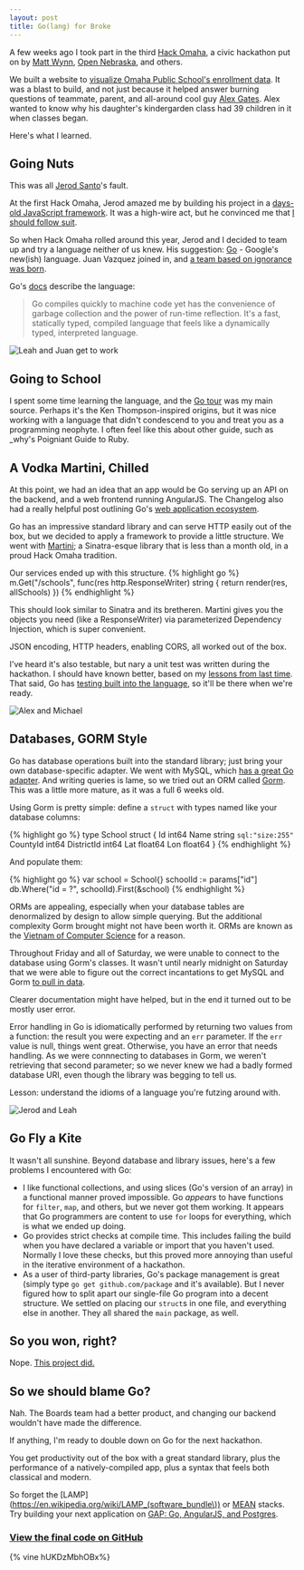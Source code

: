 ```yaml
---
layout: post
title: Go(lang) for Broke
---
```


A few weeks ago I took part in the third [Hack Omaha](https://twitter.com/hackomaha), a civic hackathon put on by [Matt Wynn](https://twitter.com/mattwynn), [Open Nebraska](https://opennebraska.io/), and others.

We built a website to [visualize Omaha Public School's enrollment data][schools]. It was a blast to build, and not just because it helped answer burning questions of teammate, parent, and all-around cool guy [Alex Gates](http://www.ketv.com/news/local-news/parents-worry-about-overpacked-classrooms-kids-education/-/9674510/21457722/-/trv6dnz/-/index.html?absolute=true&utm_source=dlvr.it&utm_medium=twitter&utm_campaign=ketv).
Alex wanted to know why his daughter's kindergarden class had 39 children in it when classes began.

Here's what I learned.

## Going Nuts

This was all [Jerod Santo][1]'s fault.

At the first Hack Omaha, Jerod amazed me by building his project in a [days-old JavaScript framework][Meteor].
It was a high-wire act, but he convinced me that [I should follow suit][2].

So when Hack Omaha rolled around this year, Jerod and I decided to team up and try a language neither of us knew. His suggestion: [Go][Go] - Google's new(ish) language. Juan Vazquez joined in, and [a team based on ignorance was born][3].

Go's [docs][Godocs] describe the language:
> Go compiles quickly to machine code yet has the convenience of garbage collection and the power of run-time reflection. It's a fast, statically typed, compiled language that feels like a dynamically typed, interpreted language.

![Leah and Juan get to work](/img/hackomaha1.jpg)

## Going to School

I spent some time learning the language, and the [Go tour](http://tour.golang.org/) was my main source.
Perhaps it's the Ken Thompson-inspired origins, but it was nice working with a language that didn't condescend to you and treat you as a programming neophyte.
I often feel like this about other guide, such as \_why's Poigniant Guide to Ruby.

## A Vodka Martini, Chilled

At this point, we had an idea that an app would be Go serving up an API on the backend, and a web frontend running AngularJS.
The Changelog also had a really helpful post outlining Go's [web application ecosystem][goweb].

Go has an impressive standard library and can serve HTTP easily out of the box, but we decided to apply a framework to provide a little structure.
We went with [Martini][martini]; a Sinatra-esque library that is less than a month old, in a proud Hack Omaha tradition.

Our services ended up with this structure.
{% highlight go %}
m.Get("/schools", func(res http.ResponseWriter) string {
  return render(res, allSchools)
})
{% endhighlight %}

This should look similar to Sinatra and its bretheren.
Martini gives you the objects you need (like a ResponseWriter) via parameterized Dependency Injection, which is super convenient.

JSON encoding, HTTP headers, enabling CORS, all worked out of the box.

I've heard it's also testable, but nary a unit test was written during the hackathon.
I should have known better, based on my [lessons from last time][hackomaha1].
That said, Go has [testing built into the language](http://golang.org/doc/code.html#Testing), so it'll be there when we're ready.

![Alex and Michael](/img/hackomaha2.jpg)

## Databases, GORM Style

Go has database operations built into the standard library; just bring your own database-specific adapter.
We went with MySQL, which [has a great Go adapter](https://github.com/go-sql-driver/mysql).
And writing queries is lame, so we tried out an ORM called [Gorm][Gorm].
This was a little more mature, as it was a full 6 weeks old.

Using Gorm is pretty simple: define a `struct` with types named like your database columns:

{% highlight go %}
type School struct {
  Id          int64
  Name        string `sql:"size:255"`
  CountyId    int64
  DistrictId  int64
  Lat         float64
  Lon         float64
}
{% endhighlight %}

And populate them:

{% highlight go %}
  var school = School{}
  schoolId := params["id"]
  db.Where("id = ?", schoolId).First(&school)
{% endhighlight %}

ORMs are appealing, especially when your database tables are denormalized by design to allow simple querying.
But the additional complexity Gorm brought might not have been worth it.
ORMs are known as the [Vietnam of Computer Science](http://blogs.tedneward.com/2006/06/26/The+Vietnam+Of+Computer+Science.aspx) for a reason.

Throughout Friday and all of Saturday, we were unable to connect to the database using Gorm's classes.
It wasn't until nearly midnight on Saturday that we were able to figure out the correct incantations to get MySQL and Gorm [to pull in data](https://github.com/mattdsteele/hackomaha-ops/commit/fe841c50d8b9a0116bd8e94545730e75df46bd00#diff-34c6b408d72845d076d47126c29948d1R18).

Clearer documentation might have helped, but in the end it turned out to be mostly user error.

Error handling in Go is idiomatically performed by returning two values from a function: the result you were expecting and an `err` parameter.
If the `err` value is null, things went great. Otherwise, you have an error that needs handling.
As we were connnecting to databases in Gorm, we weren't retrieving that second parameter; so we never knew we had a badly formed database URI, even though the library was begging to tell us.

Lesson: understand the idioms of a language you're futzing around with.

![Jerod and Leah](/img/hackomaha3.jpg)

## Go Fly a Kite

It wasn't all sunshine. Beyond database and library issues, here's a few problems I encountered with Go:

* I like functional collections, and using slices (Go's version of an array) in a functional manner proved impossible.
Go _appears_ to have functions for `filter`, `map`, and others, but we never got them working.
It appears that Go programmers are content to use `for` loops for everything, which is what we ended up doing.
* Go provides strict checks at compile time. This includes failing the build when you have declared a variable or import that you haven't used.
Normally I love these checks, but this proved more annoying than useful in the iterative environment of a hackathon.
* As a user of third-party libraries, Go's package management is great (simply type `go get github.com/package` and it's available).
But I never figured how to split apart our single-file Go program into a decent structure.
We settled on placing our `struct`s in one file, and everything else in another.
They all shared the `main` package, as well.

## So you won, right?

Nope. [This project did.](http://douglas.ne.localboards.org/)

## So we should blame Go?

Nah. The Boards team had a better product, and changing our backend wouldn't have made the difference.

If anything, I'm ready to double down on Go for the next hackathon.

You get productivity out of the box with a great standard library, plus the performance of a natively-compiled app, plus a syntax that feels both classical and modern.

So forget the [LAMP](https://en.wikipedia.org/wiki/LAMP_(software_bundle\)) or [MEAN](http://mean.io/) stacks.
Try building your next application on [GAP: Go, AngularJS, and Postgres](https://twitter.com/jerodsanto/status/405744094510473216).

### [View the final code on GitHub](https://github.com/mattdsteele/hackomaha-ops)

{% vine hUKDzMbhOBx%}

[schools]: http://schools.opennebraska.io/
[1]: https://twitter.com/jerodsanto/
[Meteor]: http://blog.jerodsanto.net/2012/04/confessions-of-a-meteor-newb/
[2]: http://blog.jerodsanto.net/2012/04/confessions-of-a-meteor-newb/#comment-507865511
[Go]: http://golang.org/
[3]: https://twitter.com/jerodsanto/status/394909959948754944
[Godocs]: http://golang.org/doc/
[goweb]: http://thechangelog.com/on-go-web-application-ecosystem
[martini]: http://martini.codegangsta.io/
[hackomaha1]: /lessons-learned-from-the-first-hack-omaha/
[Gorm]: https://github.com/jinzhu/gorm
